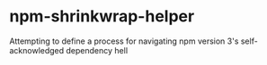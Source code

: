# npm-shrinkwrap-helper
Attempting to define a process for navigating npm version 3's self-acknowledged dependency hell
